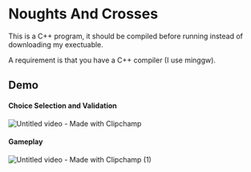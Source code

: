 # Noughts And Crosses

This is a C++ program, it should be compiled before running instead of downloading my exectuable.

A requirement is that you have a C++ compiler (I use minggw).

## Demo

#### Choice Selection and Validation
![Untitled video - Made with Clipchamp](https://user-images.githubusercontent.com/76120358/193469270-894e7950-5ac9-4b49-aa68-3d36c88052f4.gif)

#### Gameplay
![Untitled video - Made with Clipchamp (1)](https://user-images.githubusercontent.com/76120358/193469283-3205e42f-b8ed-452c-91a2-b3fdfe487ab9.gif)
